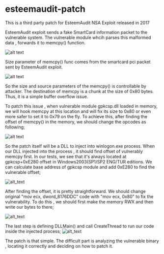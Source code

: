 # esteemaudit-patch
This is a third party patch for EsteemAudit NSA Exploit released in 2017

EsteemAudit exploit sends a fake SmartCard information packet to the vulnerable system. The vulnerable module whcih parses this malformed data , forwards it to memcpy() function.

![alt text](https://trapmine.com/wp-content/uploads/2019/03/mempcy.png)

Size parameter of memcpy() func comes from the smartcard pci packet sent by EsteemAudit exploit. 

![alt text](https://trapmine.com/wp-content/uploads/2019/03/gpkcspbuffer.png)

So the size and source parameters of the memcpy() is controllable by attacker.  The destination of memcpy is a chunk at the size of 0x80 bytes. Thus, it is a simple buffer overflow issue.

To patch this issue , when vulnerable module gpkcsp.dll loaded in memory, we will hook memcpy at this location and will fix its size to 0x80 or even more safer to set it to 0x79 on the fly. To achieve this, after finding the offset of memcpy() in the memory, we should change the opcodes as following;

![alt text](https://trapmine.com/wp-content/uploads/2019/03/movecx80.png)

So the patch itself will be a DLL to inject into winlogon.exe process. When our DLL injected into the process , it should find offset of vulnerably memcpy first. In our tests, we see that it's always located at gpkcsp+0xE280 offset in Windows2003(SP1/SP2 ENG/TUR editions. We can calculate base address of gpkcsp module and add 0xE280 to find the vulnerable offset;

![alt_text](https://trapmine.com/wp-content/uploads/2019/03/patchadres.png)

After finding the offset, it is pretty straightforward. We should change original "mov ecx, dword_8176DDC" code with "mov ecx, 0x80" to fix the vulnerability. To do this , we should first make the memory RWX and then write our bytes to there;

![alt_text](https://trapmine.com/wp-content/uploads/2019/03/patch-opcode.png)

The last step is defining DLLMain() and call CreateThread to run our code inside the injected process;
![alt_text](https://trapmine.com/wp-content/uploads/2019/03/DllMain.png)

The patch is that simple. The difficult part is analyzing the vulnerable binary , locating it correctly and deciding on how to patch it.
